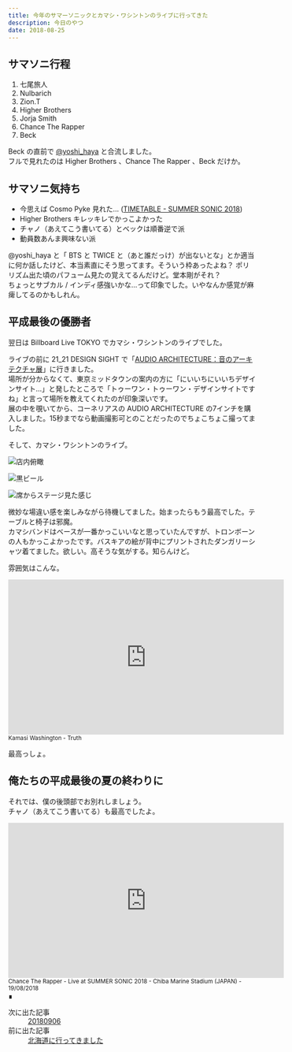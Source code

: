 ```yaml
---
title: 今年のサマーソニックとカマシ・ワシントンのライブに行ってきた
description: 今日のやつ
date: 2018-08-25
---
```


## サマソニ行程
1. 七尾旅人
1. Nulbarich
1. Zion.T
1. Higher Brothers
1. Jorja Smith
1. Chance The Rapper
1. Beck

Beck の直前で [@yoshi_haya](https://twitter.com/yoshi_haya) と合流しました。  
フルで見れたのは Higher Brothers 、Chance The Rapper 、Beck だけか。

## サマソニ気持ち
- 今思えば Cosmo Pyke 見れた… ([TIMETABLE - SUMMER SONIC 2018](https://summer-sonic-e4f01.firebaseapp.com/))
- Higher Brothers キレッキレでかっこよかった
- チャノ（あえてこう書いてる）とベックは順番逆で派
- 動員数あんま興味ない派

@yoshi_haya と「 BTS と TWICE と（あと誰だっけ）が出ないとな」とか適当に何か話したけど、本当素直にそう思ってます。そういう枠あったよね？ ポリリズム出た頃のパフューム見たの覚えてるんだけど。堂本剛がそれ？  
ちょっとサブカル / インディ感強いかな…って印象でした。いやなんか感覚が麻痺してるのかもしれん。

## 平成最後の優勝者
翌日は Billboard Live TOKYO でカマシ・ワシントンのライブでした。

ライブの前に 21_21 DESIGN SIGHT で「[AUDIO ARCHITECTURE：音のアーキテクチャ展](http://www.2121designsight.jp/program/audio_architecture/)」に行きました。  
場所が分からなくて、東京ミッドタウンの案内の方に「にいいちにいいちデザインサイト…」と発したところで「トゥーワン・トゥーワン・デザインサイトですね」と言って場所を教えてくれたのが印象深いです。  
展の中を覗いてから、コーネリアスの AUDIO ARCHITECTURE の7インチを購入しました。15秒までなら動画撮影可とのことだったのでちょこちょこ撮ってました。

そして、カマシ・ワシントンのライブ。  

![店内俯瞰](https://lh3.googleusercontent.com/pw/AM-JKLVEXx8Fg3XdvHkk8gfpkip4P_Cl-H6_X1QIfNp1iiabpK08_AmVWS7qwakJ-y3pXvwW8rt3ozIPky06gpfBqI2MatUJeBIrjWFLbrDZYOlQ3g-5gzbrTMBLBAwi04M7It5I1P1-nXuLXJhuNPOUacPxng=w780-h1040)

![黒ビール](https://lh3.googleusercontent.com/pw/AM-JKLVIKKyxlS356mhgFOK33kPnG0lNyyJl_o8Tj3-czhM3hjb3-wnj9E-GeVxuW827waUzTGfAy0vffAuj6sB10j4WP6aVW9t2KHnbP6G9o2_lXxJDKB3FeGZkc_c3TLhh_ZlbPIFAmp0TLQ8ZouxOS4kNNw=w780-h585)

![席からステージ見た感じ](https://lh3.googleusercontent.com/pw/AM-JKLXLfaGjxu2D_zVDNPlgys0kWanYuLkrBA9RzV3P8wp7Q4QNyiKlV_iQxBo258KOLpWci3oBEvFL7kD4VWOoJySi2z9_ZsdKZuBkejJdRY5WBQYMA_CkBAZAtxxL0GYyZ6kn42D4-kcrEY8Ltuxt9eOYTQ=w780-h1040)

微妙な場違い感を楽しみながら待機してました。始まったらもう最高でした。テーブルと椅子は邪魔。  
カマシバンドはベースが一番かっこいいなと思っていたんですが、トロンボーンの人もかっこよかったです。バスキアの絵が背中にプリントされたダンガリーシャツ着てました。欲しい。高そうな気がする。知らんけど。

雰囲気はこんな。

<iframe width="560" height="315" src="https://www.youtube.com/embed/OxzIuLD1R98" title="YouTube video player" frameborder="0" allow="accelerometer; autoplay; clipboard-write; encrypted-media; gyroscope; picture-in-picture" allowfullscreen></iframe>
<br>
<small>Kamasi Washington - Truth</small>

最高っしょ。

## 俺たちの平成最後の夏の終わりに
それでは、僕の後頭部でお別れしましょう。  
チャノ（あえてこう書いてる）も最高でしたよ。

<iframe width="560" height="315" src="https://www.youtube.com/embed/LZKC3pRzmZk" title="YouTube video player" frameborder="0" allow="accelerometer; autoplay; clipboard-write; encrypted-media; gyroscope; picture-in-picture" allowfullscreen></iframe>
<br>
<small>Chance The Rapper - Live at SUMMER SONIC 2018 - Chiba Marine Stadium (JAPAN) - 19/08/2018</small>
<footer class="post-footer">&#8718;</footer><nav class="post-recent"><dl><dt>次に出た記事</dt><dd><a href="20180906">20180906</a></dd><dt>前に出た記事</dt><dd><a href="trip-to-hkd">北海道に行ってきました</a></dd></dl></nav>